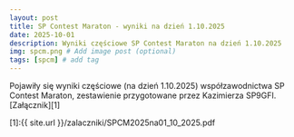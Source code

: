 ```yaml
---
layout: post
title: SP Contest Maraton - wyniki na dzień 1.10.2025
date: 2025-10-01
description: Wyniki częściowe SP Contest Maraton na dzień 1.10.2025
img: spcm.png # Add image post (optional)
tags: [spcm] # add tag
---
```


Pojawiły się wyniki częściowe (na dzień 1.10.2025) współzawodnictwa SP Contest Maraton, zestawienie przygotowane przez Kazimierza SP9GFI. [Załącznik][1]

[1]:{{ site.url }}/zalaczniki/SPCM2025na01_10_2025.pdf